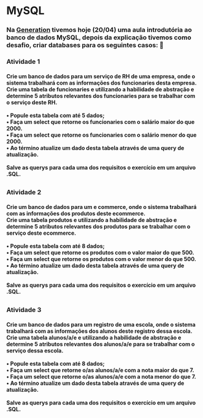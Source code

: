 # MySQL

### Na [Generation](http://brazil.generation.org/) tivemos hoje (20/04) uma aula introdutória ao banco de dados MySQL, depois da explicação tivemos como desafio, criar databases para os seguintes casos: 📝


### Atividade 1
#### Crie um banco de dados para um serviço de RH de uma empresa, onde o sistema trabalhará com as informações dos funcionaries desta empresa.<br />Crie uma tabela de funcionaries e utilizando a habilidade de abstração e determine 5 atributos relevantes dos funcionaries para se trabalhar com o serviço deste RH.<br /><br /> • Popule esta tabela com até 5 dados;<br /> • Faça um select que retorne os funcionaries com o salário maior do que 2000.<br /> • Faça um select que retorne os funcionaries com o salário menor do que 2000.<br /> • Ao término atualize um dado desta tabela através de uma query de atualização.<br /><br />Salve as querys para cada uma dos requisitos o exercício em um arquivo .SQL.
##
### Atividade 2
#### Crie um banco de dados para um e commerce, onde o sistema trabalhará com as informações dos produtos deste ecommerce.<br />Crie uma tabela produtos e utilizando a habilidade de abstração e determine 5 atributos relevantes dos produtos para se trabalhar com o serviço deste ecommerce.<br /><br /> • Popule esta tabela com até 8 dados;<br /> • Faça um select que retorne os produtos com o valor maior do que 500.<br /> • Faça um select que retorne os produtos com o valor menor do que 500.<br /> • Ao término atualize um dado desta tabela através de uma query de atualização.<br /><br />Salve as querys para cada uma dos requisitos o exercício em um arquivo .SQL.
##
### Atividade 3
#### Crie um banco de dados para um registro de uma escola, onde o sistema trabalhará com as informações dos alunos deste registro dessa escola.<br />Crie uma tabela alunos/a/e e utilizando a habilidade de abstração e determine 5 atributos relevantes dos alunos/a/e para se trabalhar com o serviço dessa escola.<br /><br /> • Popule esta tabela com até 8 dados;<br /> • Faça um select que retorne o/as alunos/a/e com a nota maior do que 7.<br /> • Faça um select que retorne o/as alunos/a/e com a nota menor do que 7.<br /> • Ao término atualize um dado desta tabela através de uma query de atualização.<br /><br />Salve as querys para cada uma dos requisitos o exercício em um arquivo .SQL.

